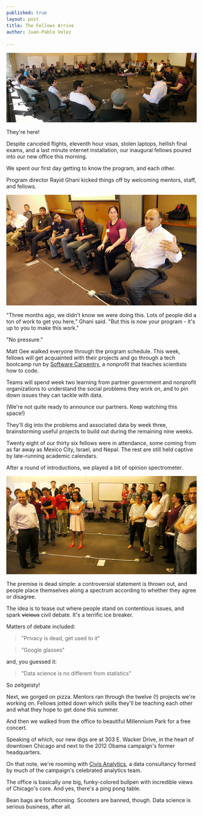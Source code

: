 ```yaml
---
published: true
layout: post
title: The Fellows Arrive
author: Juan-Pablo Velez

---
```


![DSSG fellows](/img/posts/panorama_small.png)

They're here! 

Despite canceled flights, eleventh hour visas, stolen laptops, hellish final exams, and a last minute internet installation, our inaugural fellows poured into our new office this morning.

We spent our first day getting to know the program, and each other. 

Program director Rayid Ghani kicked things off by welcoming mentors, staff, and fellows.

![Rayid Ghani welcomes fellows and staff.](/img/posts/rayid.jpg)

"Three months ago, we didn't know we were doing this. Lots of people did a ton of work to get you here," Ghani said. "But this is now your program - it's up to you to make this work." 

"No pressure."

Matt Gee walked everyone through the program schedule. This week, fellows will get acquainted with their projects and go through a tech bootcamp run by [Software Carpentry](http://software-carpentry.org/), a nonprofit that teaches scientists how to code. 

Teams will spend week two learning from partner government and nonprofit organizations to understand the social problems they work on, and to pin down issues they can tackle with data.

(We're not quite ready to announce our partners. Keep watching this space!)

They'll dig into the problems and associated data by week three, brainstorming useful projects to build out during the remaining nine weeks.

Twenty eight of our thirty six fellows were in attendance, some coming from as far away as Mexico City, Israel, and Nepal. The rest are still held captive by late-running academic calendars.

After a round of introductions, we played a bit of opinion spectrometer.

![Fellows played opinion spectrometer as an ice breaker.](/img/posts/spectrometer.jpg)

The premise is dead simple: a controversial statement is thrown out, and people place themselves along a spectrum according to whether they agree or disagree.

The idea is to tease out where people stand on contentious issues, and spark <s>vicious</s> civil debate. It's a terrific ice breaker.

Matters of debate included:

> "Privacy is dead, get used to it"

> "Google glasses"

and, you guessed it:

> "Data science is no different from statistics"

So zeitgeisty!

Next, we gorged on pizza. Mentors ran through the twelve (!) projects we're working on. Fellows jotted down which skills they'll be teaching each other and what they hope to get done this summer. 

And then we walked from the office to beautiful Millennium Park for a free concert.

Speaking of which, our new digs are at 303 E. Wacker Drive, in the heart of downtown Chicago and next to the 2012 Obama campaign's former headquarters.

On that note, we're rooming with [Civis Analytics](http://www.businessweek.com/articles/2013-05-30/googles-eric-schmidt-invests-in-obamas-big-data-brains), a data consultancy formed by much of the campaign's celebrated analytics team.

The office is basically one big, funky-colored bullpen with incredible views of Chicago's core. And yes, there's a ping pong table. 

Bean bags are forthcoming. Scooters are banned, though. Data science is serious business, after all.



